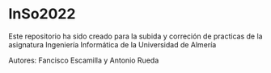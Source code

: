 # InSo2022

Este repositorio ha sido creado para la subida y correción de practicas de la asignatura Ingeniería Informática de la Universidad de Almería

Autores:
Fancisco Escamilla y Antonio Rueda
